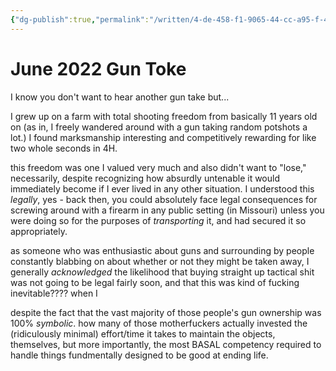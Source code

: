 ```yaml
---
{"dg-publish":true,"permalink":"/written/4-de-458-f1-9065-44-cc-a95-f-4-cdd-7-cad-14-ce/","dgHomeLink":true,"dgPassFrontmatter":false}
---
```


# June 2022 Gun Toke
I know you don't want to hear another gun take but...

I grew up on a farm with total shooting freedom from basically 11 years old on (as in, I freely wandered around with a gun taking random potshots a lot.) I found marksmanship interesting and competitively rewarding for like two whole seconds in 4H. 

this freedom was one I valued very much and also didn't want to "lose," necessarily, despite recognizing how absurdly untenable it would immediately become if I ever lived in any other situation. I understood this *legally*, yes - back then, you could absolutely face legal consequences for screwing around with a firearm in any public setting (in Missouri) unless you were doing so for the purposes of *transporting* it, and had secured it so appropriately.

as someone who was enthusiastic about guns and surrounding by people constantly blabbing on about whether or not they might be taken away, I generally *acknowledged* the likelihood that buying straight up tactical shit was not going to be legal fairly soon, and that this was kind of fucking inevitable???? when I 

despite the fact that the vast majority of those people's gun ownership was 100% *symbolic*. how many of those motherfuckers actually invested the (ridiculously minimal) effort/time it takes to maintain the objects, themselves, but more importantly, the most BASAL competency required to handle things fundmentally designed to be good at ending life.